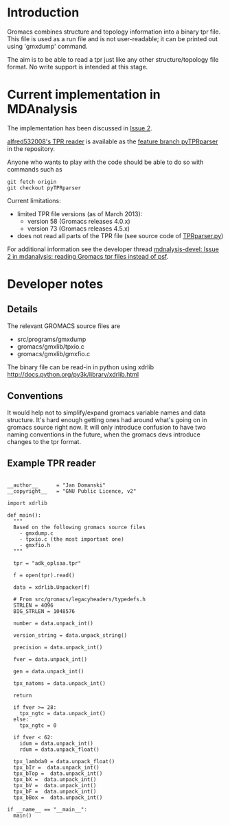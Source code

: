 # Introduction #

Gromacs combines structure and topology information into a binary tpr file. This file is used as a run file and is not user-readable; it can be printed out using 'gmxdump' command.

The aim is to be able to read a tpr just like any other structure/topology file format. No write support is intended at this stage.

# Current implementation in MDAnalysis #
The implementation has been discussed in [Issue 2](http://issues.mdanalysis.org/2).

[alfred532008's TPR reader](https://code.google.com/r/alfred532008-mdanalysis-tprreader/source/list?name=tprparser) is available as the [feature branch pyTPRparser](https://code.google.com/p/mdanalysis/source/browse/package?name=pyTPRparser) in the repository.

Anyone who wants to play with the code should be able to do so with commands such as
```
git fetch origin
git checkout pyTPRparser
```
Current limitations:
  * limited TPR file versions (as of March 2013):
    * version 58 (Gromacs releases 4.0.x)
    * version 73 (Gromacs releases 4.5.x)
  * does not read all parts of the TPR file (see source code of [TPRparser.py](https://code.google.com/p/mdanalysis/source/browse/package/MDAnalysis/topology/TPRParser.py?name=pyTPRparser))

For additional information see the developer thread [mdnalysis-devel: Issue 2 in mdanalysis: reading Gromacs tpr files instead of psf](https://groups.google.com/d/topic/mdnalysis-devel/nMwUjAZR-iQ/discussion).


# Developer notes #
## Details ##

The relevant GROMACS source files are
- src/programs/gmxdump
- gromacs/gmxlib/tpxio.c
- gromacs/gmxlib/gmxfio.c

The binary file can be read-in in python using xdrlib http://docs.python.org/py3k/library/xdrlib.html

## Conventions ##

It would help not to simplify/expand gromacs variable names and data structure. It's hard enough getting ones had around what's going on in gromacs source right now. It will only introduce confusion to have two naming conventions in the future, when the gromacs devs introduce changes to the tpr format.

## Example TPR reader ##
```

__author__      = "Jan Domanski"
__copyright__   = "GNU Public Licence, v2"

import xdrlib

def main():
  """
  Based on the following gromacs source files
    - gmxdump.c
    - tpxio.c (the most important one)
    - gmxfio.h
  """

  tpr = "adk_oplsaa.tpr"

  f = open(tpr).read() 

  data = xdrlib.Unpacker(f) 

  # From src/gromacs/legacyheaders/typedefs.h
  STRLEN = 4096
  BIG_STRLEN = 1048576

  number = data.unpack_int()

  version_string = data.unpack_string()

  precision = data.unpack_int()

  fver = data.unpack_int()

  gen = data.unpack_int()

  tpx_natoms = data.unpack_int()

  return

  if fver >= 28:
    tpx_ngtc = data.unpack_int()
  else:
    tpx_ngtc = 0 
    
  if fver < 62:
    idum = data.unpack_int()
    rdum = data.unpack_float()
    
  tpx_lambda0 = data.unpack_float()
  tpx_bIr =  data.unpack_int()
  tpx_bTop =  data.unpack_int()
  tpx_bX =  data.unpack_int()
  tpx_bV =  data.unpack_int()
  tpx_bF =  data.unpack_int()  
  tpx_bBox =  data.unpack_int()    
  
if __name__ == "__main__":
  main()
```
